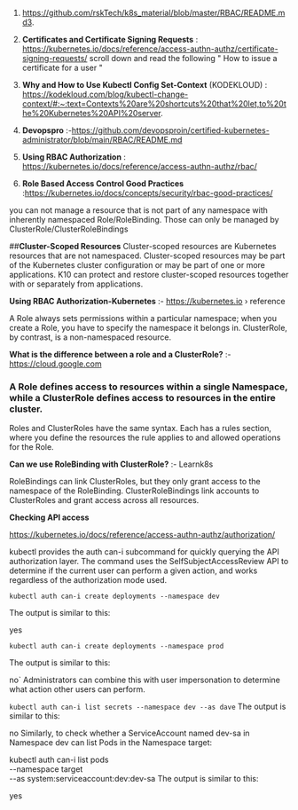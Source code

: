 1.   https://github.com/rskTech/k8s_material/blob/master/RBAC/README.md3. 

2.   __Certificates and Certificate Signing Requests__ : https://kubernetes.io/docs/reference/access-authn-authz/certificate-signing-requests/
scroll down and read the following " How to issue a certificate for a user   "

3.  **Why and How to Use Kubectl Config Set-Context** (KODEKLOUD) : https://kodekloud.com/blog/kubectl-change-context/#:~:text=Contexts%20are%20shortcuts%20that%20let,to%20the%20Kubernetes%20API%20server.

4. **Devopspro** :-https://github.com/devopsproin/certified-kubernetes-administrator/blob/main/RBAC/README.md  


5. **Using RBAC Authorization** : https://kubernetes.io/docs/reference/access-authn-authz/rbac/

6.  **Role Based Access Control Good Practices** :https://kubernetes.io/docs/concepts/security/rbac-good-practices/

you can not manage a resource that is not part of any namespace with inherently namespaced Role/RoleBinding. Those can only be managed by ClusterRole/ClusterRoleBindings

##**Cluster-Scoped Resources**
Cluster-scoped resources are Kubernetes resources that are not namespaced. Cluster-scoped resources may be part of the Kubernetes cluster configuration or may be part of one or more applications. K10 can protect and restore cluster-scoped resources together with or separately from applications.
 
 **Using RBAC Authorization-Kubernetes**  :- https://kubernetes.io › reference

A Role always sets permissions within a particular namespace; when you create a Role, you have to specify the namespace it belongs in. ClusterRole, by contrast, is a non-namespaced resource.

**What is the difference between a role and a ClusterRole?** :- https://cloud.google.com 

 ### A Role defines access to resources within a single Namespace, while a ClusterRole defines access to resources in the entire cluster. 
Roles and ClusterRoles have the same syntax. Each has a rules section, where you define the resources the rule applies to and allowed operations for the Role.

**Can we use RoleBinding with ClusterRole?** :- Learnk8s


RoleBindings can link ClusterRoles, but they only grant access to the namespace of the RoleBinding. 
ClusterRoleBindings link accounts to ClusterRoles and grant access across all resources.

**Checking API access**

https://kubernetes.io/docs/reference/access-authn-authz/authorization/

kubectl provides the auth can-i subcommand for quickly querying the API authorization layer. The command uses the SelfSubjectAccessReview API to determine if the current user can perform a given action, and works regardless of the authorization mode used.
`````````
kubectl auth can-i create deployments --namespace dev
````````````````````````````````
The output is similar to this:

yes
`````````````````````````````````````````````````````````````
kubectl auth can-i create deployments --namespace prod
`````````````````````````````````````````````````````````````
The output is similar to this:

no`
Administrators can combine this with user impersonation to determine what action other users can perform.

``
kubectl auth can-i list secrets --namespace dev --as dave
``
The output is similar to this:

no
Similarly, to check whether a ServiceAccount named dev-sa in Namespace dev can list Pods in the Namespace target:

kubectl auth can-i list pods \
    --namespace target \
    --as system:serviceaccount:dev:dev-sa
The output is similar to this:

yes
